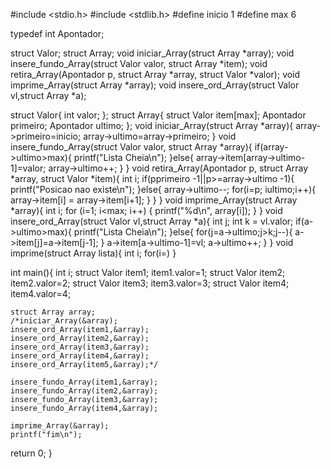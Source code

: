 #include <stdio.h>
#include <stdlib.h>
#define inicio 1
#define max 6

typedef int Apontador;

struct Valor;
struct Array;
void iniciar_Array(struct Array *array);
void insere_fundo_Array(struct Valor valor, struct Array *item);
void retira_Array(Apontador p, struct Array *array, struct Valor *valor);
void imprime_Array(struct Array *array);
void insere_ord_Array(struct Valor vl,struct Array *a);

struct Valor{
  int valor;
};
struct Array{
  struct Valor item[max];
  Apontador primeiro;
  Apontador ultimo;
};
void iniciar_Array(struct Array *array){
  array->primeiro=inicio;
  array->ultimo=array->primeiro;
}
void insere_fundo_Array(struct Valor valor, struct Array *array){
  if(array->ultimo>max){
    printf("Lista Cheia\n");
  }else{
      array->item[array->ultimo-1]=valor;
      array->ultimo++;
  }
}
void retira_Array(Apontador p, struct Array *array, struct Valor *item){
    int i;
    if(p<array->primeiro -1||p>=array->ultimo -1){
        printf("Posicao nao existe\n");
    }else{
        array->ultimo--;
        for(i=p; i<array->ultimo;i++){
            array->item[i] = array->item[i+1];
        }
    }
}
void imprime_Array(struct Array *array){
    int i;
    for (i=1; i<max; i++) {
            printf("%d\n", array[i]);
    }
}
void insere_ord_Array(struct Valor vl,struct Array *a){
    int j;
    int k = vl.valor;
    if(a->ultimo>max){
    printf("Lista Cheia\n");
    }else{
        for(j=a->ultimo;j>k;j--){
           a->item[j]=a->item[j-1];
        }
        a->item[a->ultimo-1]=vl;
        a->ultimo++;
    }
}
void imprime(struct Array lista){
    int i;
    for(i=)
}


int main(){
    int i;
    struct Valor item1;
    item1.valor=1;
    struct Valor item2;
    item2.valor=2;
    struct Valor item3;
    item3.valor=3;
    struct Valor item4;
    item4.valor=4;

    struct Array array;
    /*iniciar_Array(&array);
    insere_ord_Array(item1,&array);
    insere_ord_Array(item2,&array);
    insere_ord_Array(item3,&array);
    insere_ord_Array(item4,&array);
    insere_ord_Array(item5,&array);*/

    insere_fundo_Array(item1,&array);
    insere_fundo_Array(item2,&array);
    insere_fundo_Array(item3,&array);
    insere_fundo_Array(item4,&array);

    imprime_Array(&array);
    printf("fim\n");
  return 0;
}
